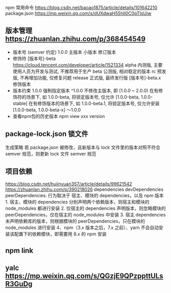 npm 常用命令 https://blog.csdn.net/baoao1875/article/details/101642210
package.json https://mp.weixin.qq.com/s/dUXdwaH55hIl0C0pTIsUiw

## 版本管理 https://zhuanlan.zhihu.com/p/368454549
  - 版本号 (semver 约定) 1.0.0
    主版本
    小版本
    修订版本
  - 修饰符 [版本号]-beta https://cloud.tencent.com/developer/article/1521334
    alpha 内测版, 主要使用人员为开发与测试, 不推荐用于生产
    beta 公测版, 相对稳定的版本
    rc 预发版, 不再增加功能, 仅修复问题
    release 正式版, 最终发行版
    [版本号]-beta.x 修饰版本
  - 版本约束
    1.0.0   强制指定版本
    ^1.0.0
      不修改主版本, 即 [1.0.0 ~ 2.0.0)
      在有修饰符的场景下, 如 1.0.0-beta, 将锁定版本号, 仅允许 [1.0.0-beta, 1.0.0-stable]
      在有修饰版本的场景下, 如 1.0.0-beta.1, 将锁定版本号, 仅允许安装 [1.0.0-beta, 1.0.0-beta-x]
    ～1.0.0 
  - 查看npm包的历史版本
    npm view xxx version

## package-lock.json 锁文件
  生成策略
    若 package.json 被修改，且新版本与 lock 文件里的版本对照不符合 semver 规范，则更新 lock 文件
    semver 规范 

## 项目依赖
  https://blog.csdn.net/hujinyuan357/article/details/99621542
  https://zhuanlan.zhihu.com/p/390218026
  dependencies
  devDependencies
  peerDependencies: 行为取决于 宿主、模块的 dependencies，以及 npm 版本
    1. 宿主、模块的 dependencies 分别声明两个依赖版本，则宿主和模块的 node_modules 都进行安装
    2. 仅宿主的 dependencies 声明版本，则忽略模块的 peerDependencies，仅在宿主的 node_modules 中安装
    3. 宿主 dependencies 未声明依赖库的版本，则根据模块的 peerDependencies，只在模块的 node_modules 进行安装
    4、npm（3.x 版本之后，7.x 之前）、yarn 不会自动安装该配置下的依赖模块，即需要用 8.x 的 npm 安装


## npm link

## yalc https://mp.weixin.qq.com/s/QGzjE9QPzppttULsR3GuDg